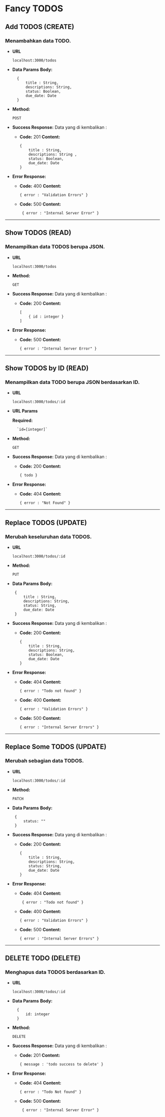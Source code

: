 # **Fancy TODOS**

## **Add TODOS (CREATE)**

### **Menambahkan data TODO.**

-   **URL**

		localhost:3000/todos
		
- **Data Params**
	**Body:**

		{
			title : String,
			descriptions: String,
			status: Boolean,
			due_date: Date
		}
 
-   **Method:** 
 
    `POST` 
 
-   **Success Response:**
	   Data yang di kembalikan : 
    -   **Code:**  201 
        **Content:** 

	        {
				title : String,
				descriptions: String ,
				status: Boolean,
				due_date: Date
			}

-   **Error Response:** 
 
    -   **Code:**  400 
        **Content:**
        
	        { error : "Validation Errors" }
 
     - **Code:**  500
        **Content:** 

			{ error : "Internal Server Error" }

---

## **Show TODOS (READ)**

### **Menampilkan data TODOS berupa JSON.**

-   **URL**

		localhost:3000/todos
 
-   **Method:** 

    `GET` 
 
-   **Success Response:**
	   Data yang di kembalikan : 
    -   **Code:**  200 
        **Content:**

			[
				{ id : integer }
			]

-   **Error Response:** 
 
    -   **Code:**  500 
        **Content:** 

			{ error : "Internal Server Error" }
 
 ---
## **Show TODOS by ID (READ)**

### **Menampilkan data TODO berupa JSON berdasarkan ID.**

-   **URL**

		localhost:3000/todos/:id
		
- **URL Params**

	**Required:**

		`id=[integer]`
 
-   **Method:** 
 
    `GET` 
 
-   **Success Response:**
	   Data yang di kembalikan : 

    -   **Code:**  200 
        **Content:** 

			{ todo }

-   **Error Response:** 

    -   **Code:**  404 
        **Content:**

			{ error : "Not Found" }
 
---
## **Replace TODOS (UPDATE)**

### **Merubah keseluruhan data TODOS.**

-   **URL**

		localhost:3000/todos/:id

-   **Method:** 
 
    `PUT` 
		
 - **Data Params**
	**Body:**

		{
			title : String,
			descriptions: String,
			status: String,
			due_date: Date
		}
 
-   **Success Response:**
	   Data yang di kembalikan : 

    -   **Code:**  200 
        **Content:** 
         
	        {
				title : String,
				descriptions: String,
				status: Boolean,
				due_date: Date
			}
 
-   **Error Response:** 
 
    -   **Code:**  404 
        **Content:**

			{ error : "Todo not found" }

      - **Code:**  400 
        **Content:** 

			{ error : "Validation Errors" }

       - **Code:**  500
        **Content:** 

			 { error : "Internal Server Errors" }

---
## **Replace Some TODOS (UPDATE)**

### **Merubah sebagian data TODOS.**

-   **URL**

		localhost:3000/todos/:id
		
-   **Method:** 
 
    `PATCH` 
		
 - **Data Params**
	**Body:**

		{
			status: ""
		}
 
 
 
-   **Success Response:**
	   Data yang di kembalikan : 
 
    -   **Code:**  200 
        **Content:** 
        
	        {
				title : String,
				descriptions: String,
				status: String,
				due_date: Date
			}
 
-   **Error Response:** 
 
    -   **Code:**  404 
        **Content:** 
        
			 { error : "Todo not found" }

      - **Code:**  400 
        **Content:** 

			{ error : "Validation Errors" }
       - **Code:**  500
        **Content:** 

			 { error : "Internal Server Errors" }

---
## **DELETE  TODO (DELETE)**

### **Menghapus data TODOS berdasarkan ID.**

-   **URL**

		localhost:3000/todos/:id
		
- **Data Params**
	**Body:**

		{
			id: integer
		}
 
-   **Method:** 
 
    `DELETE` 
 
-   **Success Response:**
	   Data yang di kembalikan : 
 
    -   **Code:**  201 
        **Content:**

			{ message : 'todo success to delete' }
 
-   **Error Response:** 
 
    -   **Code:**  404
        **Content:** 

			{ error : "Todo Not found" }
    
     - **Code:**  500
        **Content:** 

			{ error : "Internal Server Error" }

